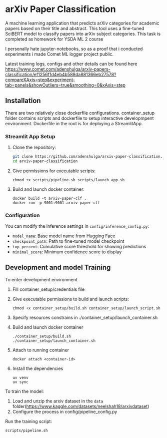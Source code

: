 # arXiv Paper Classification

A machine learning application that predicts arXiv categories for academic papers based on their title and abstract. This tool uses a fine-tuned SciBERT model to classify papers into arXiv subject categories. This task is completed as homework for YSDA ML 2 course

I personally hate jupyter-notebooks, so as a proof that i conducted experiments i made Comet ML logger project public.

Latest training logs, configs and other details can be found here https://www.comet.com/adenshulga/arxiv-papers-classification/ef1256f1d4eb4b588da881366eb27578?compareXAxis=step&experiment-tab=panels&showOutliers=true&smoothing=0&xAxis=step

## Installation

There are two relatively close dockerfile configurations. container_setup folder contains scripts and dockerfile to setup interactive developmpent environment. Dockerfile in the root is for deploying a StreamlitApp.

### Streamlit App Setup

1. Clone the repository:
   ```bash
   git clone https://github.com/adenshulga/arxiv-paper-classification.git
   cd arxiv-paper-classification
   ```

2. Give permissions for executable scripts:
    ```
    chmod +x scripts/pipeline.sh scripts/launch_app.sh
    ```

3. Build and launch docker container:
    ```
    docker build -t arxiv-paper-clf .
    docker run -p 9001:9001 arxiv-paper-clf
    ```


### Configuration

You can modify the inference settings in `config/inference_config.py`:

- `model_name`: Base model name from Hugging Face
- `checkpoint_path`: Path to fine-tuned model checkpoint
- `top_percent`: Cumulative score threshold for showing predictions
- `minimal_score`: Minimum confidence score to display

## Development and model Training

To enter development environment
1. Fill container_setup/credentials file

2. Give executable permissions to build and launch scripts:
    ```
    chmod +x container_setup/build.sh container_setup/launch_script.sh
    ```

3. Specify resources constrains in ./container_setup/launch_container.sh
 

4. Build and launch docker container
    ```
    ./container_setup/build.sh
    ./container_setup/launch_container.sh
    ```

5. Attach to running container
    ```
    docker attach <container-id>
    ```

6. Install the dependencies
    ```
    uv venv
    uv sync
    ```

To train the model:

1. Load and unzip the arxiv dataset in the `data` folder(https://www.kaggle.com/datasets/neelshah18/arxivdataset)
2. Configure the process in config/pipeline_config.py

Run the training script:
   ```
   scripts/pipeline.sh    
   ```